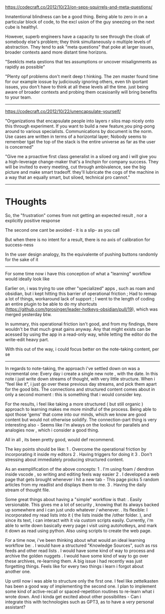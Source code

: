 https://codecraft.co/2012/10/23/on-seps-squirrels-and-meta-questions/


Innatentional blindness can be a good thing. Being able to zero in on a particular block of code, to the excl usion of the guy sneezing on the next cube is healthyl. 

However, superb engineers have a capacity to see through the cloak of somebody else's problem; they think simultaneously o multiple levels of abstraction. They tend to ask "meta questions" that poke at larger issues, broader contexts aand more distant time horizons. 

"Seeklcts meta qestions that tes assumptions or uncover misalignments as rapidly as possible"


"Plenty opf problems don't merit deep t hinking. The zen master found time for our example iossue by judiciously ignoring others, even tih iportant issues, you don't have to think at all these levels all the time. just being aware of broader contexts and probing them ocasioanlly will bring benefits to your team. 



___



https://codecraft.co/2012/10/22/unencapsulate-yourself/


"Organizations that encapsulate people into layers r silos map nicely onto this through experiment. If you want to build a new feature,you ping-pong around to various specialists. Communications by document is the norm. Use cases are written in terms of a horizontal layer; Nobody seems to remember tgat the top of the stack is the entire universe as far as the user is concerned"

"Give me a proactive first class generalist in a siloed org and i will give you a high-leverage change-maker that's a linchpin for company success. They will be invited to every meeting, cut through ambivalence, see the big picture and make smart tradeoff. they'll lubricate the cogs of the machine in a way that an equally smart, but siloed, technical pro cannot."


___



# THoughts
So, the "frustration" comes from not getting an expected result , nor a explicitly positive response

The second one cant be avoided - it is a slip- as you call

But when there is no intent for a result, there is no axis of calibration for success-ness

In the user design analogy, Its the equivalente of pushing buttons randomly for the sake of it


___




For some time now i have this conception of what a "learning" workflow would ideally look like  

Earlier on, i was trying to use other "specialized" apps , such as roam and obsidian, but i kept hitting this barrier of operational friction ; 
Had to remap a lot of things, workaround lack of support ; I went to the length of coding an entire plugin to be able to do my shortcuts
(https://github.com/tgrosinger/leader-hotkeys-obsidian/pull/19), which was merged yesterday btw.

In summary, this operational friction isn't good, and from my findings, there wouldn't be that much great gains anyway. Any that might exists can be acessed by using the app in a read-only way, while letting the editor do the write-edit heavy part.

With this out of the way, i could focus better on the note-taking content, per se

___ 

In regards to note-taking, the approach i've settled down on was a incremental one: Every day i create a single new note , with the date. In this note i just write down streams of thought, with very little structure. 
When i "feel like it", i just go over these previous day streams, and pick them apart for the good bits. The connections and structured content comes about in only a second moment : this is something that i would consider key. 

For the results, i feel like taking a more structured ( but still organic ) approach to learning makes me more mindful of the process. 
Being able to spot those 'gems' that come into our minds, which we know are good content but would not otherwise solidify. 
The connection-part thing is very interesting also - Seems like i'm always on the lookout for parallels and analogies now , which i consider a good thing. 


All in all , its been pretty good, would def recommend. 

The key points should be like:
    1 . Overcome the operational friction by incorporating it inside my editors
    2 . Having triggers for doing it
    3 . Don't stressing about immediately producing structured content.

As an exemplification of the above concepts:
    1 .  I'm using foam / dendron inside vscode , so writing and editing feels way easier
    2 . I developed a web page that gets brought whenever i hit a new tab - This page picks 5 random articles from my readlist and displays them to me. 
    3 . Having the daily stream of thought file. 


Some great things about having a "simple"  workflow is that:
    .  Easily versionable. This gives me a lot of security , knowing that its always backed up somewhere and i can just undo whatever / whenever.
    . Its flexible: I incorporated my read lists into it ( the lists inside the /other folder. ), and since its text, i can interact with it via custom scripts easily. Currently, i'm able to write down basically every page i visit using autohotkeys, and mark it down as read using python. Also using scripts to create the web page.

For a time now, i've been thinking about what would an ideal learning workflow be:
    . I  would have a structured "Knowledge Sources", such as rss feeds and other read lists
    . I would have some kind of way to process and archive the golden nuggets 
    . I would have some kind of way to go over these archives, re-learning them. A big issue i had recently was just forgetting things. Feels like for every two things i learn i forgot about another one. 

Up until now i was able to structure only the first one. I feel like zettelkasten has been a good way of implementing the second one. I plan to implement some kind of active-recall or spaced-repetition routines to re-learn what i wrote down. 
And i kinda get excited about other possibilites - Can i integrate this with technologies such as GPT3, as to have a *very* personal assistant? 

